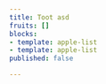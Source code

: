 ```yaml
---
title: Toot asd
fruits: []
blocks:
- template: apple-list
- template: apple-list
published: false

---
```


